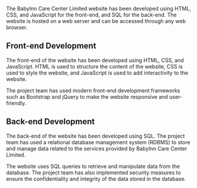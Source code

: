 The BabyInn Care Center Limited website has been developed using HTML, CSS, and JavaScript for the front-end, and SQL for the back-end. The website is hosted on a web server and can be accessed through any web browser.

## Front-end Development

The front-end of the website has been developed using HTML, CSS, and JavaScript. HTML is used to structure the content of the website, CSS is used to style the website, and JavaScript is used to add interactivity to the website.

The project team has used modern front-end development frameworks such as Bootstrap and jQuery to make the website responsive and user-friendly.

## Back-end Development

The back-end of the website has been developed using SQL. The project team has used a relational database management system (RDBMS) to store and manage data related to the services provided by BabyInn Care Center Limited.

The website uses SQL queries to retrieve and manipulate data from the database. The project team has also implemented security measures to ensure the confidentiality and integrity of the data stored in the database.
